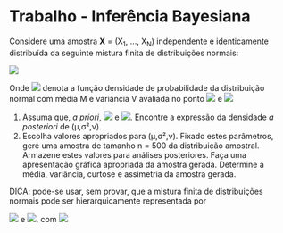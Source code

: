 # Trabalho - Inferência Bayesiana


Considere uma amostra **X** = (X<sub>1</sub>, ..., X<sub>N</sub>) independente e identicamente distribuída da seguinte mistura finita de distribuições normais:

<img src="https://latex.codecogs.com/svg.latex?\Large&space;f(x|\mu,\sigma^2,\nu)=\nu\phi(x|\mu,100\sigma²)+(1-\nu)\phi(x|\mu,\sigma²)x\in\mathcal{R}"/>

Onde <img src="https://latex.codecogs.com/svg.latex?\Large&space;\phi(x|M,V)"/> denota a função densidade de probabilidade da distribuição normal com média M e variância V avaliada no 
ponto <img src="https://latex.codecogs.com/svg.latex?\Large&space;x,\mu\in\mathcal{R},\sigma^2\in\mathcal{R^+}"/> e <img src="https://latex.codecogs.com/svg.latex?\Large&space;\nu\in(0,1)"/>

1. Assuma que, *a priori*, <img src="https://latex.codecogs.com/svg.latex?\Large&space;\mu|\sigma²\sim{N}(m,V\sigma²),\sigma²\sim{GI}(a,d)"/> e <img src="https://latex.codecogs.com/svg.latex?\Large&space;\nu\sim{U}(0,1)"/>. Encontre a expressão da densidade *a posteriori* de (μ,σ²,ν).
1. Escolha valores apropriados para (μ,σ²,ν). Fixado estes parâmetros, gere uma amostra de tamanho n = 500 da distribuição amostral. Armazene estes valores para análises posteriores. Faça uma apresentação gráfica apropriada da amostra gerada. Determine a média, variância, curtose e assimetria da amostra gerada.


DICA: pode-se usar, sem provar, que a mistura finita de distribuições normais pode ser hierarquicamente representada por 

<img src="https://latex.codecogs.com/svg.latex?\Large&space;X_i|\mu,\sigma^2,\U_i=u_i\sim{N}(\mu,\sigma^2u_i^{-1})"/> e <img src="https://latex.codecogs.com/svg.latex?\Large&space;U_i|\mu\sim{discreta}(1,100)"/>, com <img src="https://latex.codecogs.com/svg.latex?\Large&space;P(U_i=100)=\nu"/>
